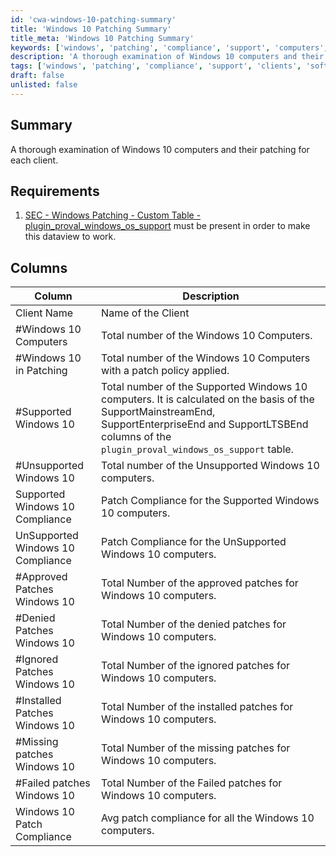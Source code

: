 ```yaml
---
id: 'cwa-windows-10-patching-summary'
title: 'Windows 10 Patching Summary'
title_meta: 'Windows 10 Patching Summary'
keywords: ['windows', 'patching', 'compliance', 'support', 'computers', 'clients', 'plugins']
description: 'A thorough examination of Windows 10 computers and their patching status for each client, including details on supported and unsupported systems, patch compliance, and the status of approved, denied, ignored, installed, missing, and failed patches.'
tags: ['windows', 'patching', 'compliance', 'support', 'clients', 'software']
draft: false
unlisted: false
---
```

## Summary

A thorough examination of Windows 10 computers and their patching for each client.

## Requirements

1. [SEC - Windows Patching - Custom Table - plugin_proval_windows_os_support](https://proval.itglue.com/DOC-5078775-7780690) must be present in order to make this dataview to work.

## Columns

| Column                             | Description                                                                                      |
|------------------------------------|--------------------------------------------------------------------------------------------------|
| Client Name                        | Name of the Client                                                                               |
| #Windows 10 Computers              | Total number of the Windows 10 Computers.                                                       |
| #Windows 10 in Patching            | Total number of the Windows 10 Computers with a patch policy applied.                          |
| #Supported Windows 10              | Total number of the Supported Windows 10 computers. It is calculated on the basis of the SupportMainstreamEnd, SupportEnterpriseEnd and SupportLTSBEnd columns of the `plugin_proval_windows_os_support` table. |
| #Unsupported Windows 10            | Total number of the Unsupported Windows 10 computers.                                           |
| Supported Windows 10 Compliance     | Patch Compliance for the Supported Windows 10 computers.                                        |
| UnSupported Windows 10 Compliance   | Patch Compliance for the UnSupported Windows 10 computers.                                      |
| #Approved Patches Windows 10       | Total Number of the approved patches for Windows 10 computers.                                  |
| #Denied Patches Windows 10         | Total Number of the denied patches for Windows 10 computers.                                    |
| #Ignored Patches Windows 10        | Total Number of the ignored patches for Windows 10 computers.                                   |
| #Installed Patches Windows 10      | Total Number of the installed patches for Windows 10 computers.                                 |
| #Missing patches Windows 10        | Total Number of the missing patches for Windows 10 computers.                                   |
| #Failed patches Windows 10         | Total Number of the Failed patches for Windows 10 computers.                                    |
| Windows 10 Patch Compliance         | Avg patch compliance for all the Windows 10 computers.                                         |




